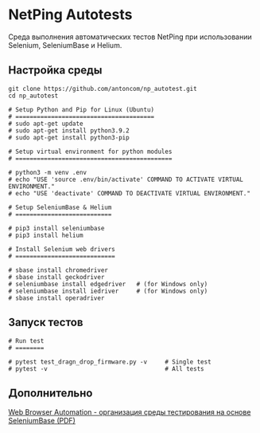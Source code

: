 
# NetPing Autotests

Среда выполнения автоматических тестов NetPing при использовании Selenium, SeleniumBase и Helium.

## Настройка среды

```
git clone https://github.com/antoncom/np_autotest.git
cd np_autotest
```

```
# Setup Python and Pip for Linux (Ubuntu)
# =======================================
# sudo apt-get update
# sudo apt-get install python3.9.2
# sudo apt-get install python3-pip

# Setup virtual environment for python modules
# ============================================

# python3 -m venv .env
# echo "USE 'source .env/bin/activate' COMMAND TO ACTIVATE VIRTUAL ENVIRONMENT."
# echo "USE 'deactivate' COMMAND TO DEACTIVATE VIRTUAL ENVIRONMENT."

# Setup SeleniumBase & Helium
# ===========================

# pip3 install seleniumbase
# pip3 install helium

# Install Selenium web drivers
# ============================

# sbase install chromedriver
# sbase install geckodriver
# seleniumbase install edgedriver   # (for Windows only)
# seleniumbase install iedriver     # (for Windows only)
# sbase install operadriver
```

## Запуск тестов

```
# Run test
# ========

# pytest test_dragn_drop_firmware.py -v     # Single test
# pytest -v                                 # All tests
```

## Дополнительно

[Web Browser Automation - организация среды тестирования на основе SeleniumBase (PDF)](https://github.com/antoncom/np_autotest/blob/main/docs/PROJ-2829156409-110321-0219.pdf)

